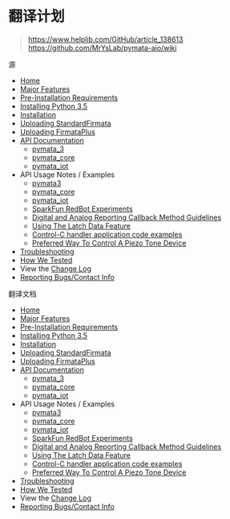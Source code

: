 # 翻译计划
>https://www.helplib.com/GitHub/article_138613  
>https://github.com/MrYsLab/pymata-aio/wiki  

源
* [Home](https://github.com/MrYsLab/pymata-aio/wiki)
* [Major Features](https://github.com/MrYsLab/pymata-aio/wiki/Major-Features)
* [Pre-Installation Requirements](https://github.com/MrYsLab/pymata-aio/wiki/Pre-Installation-Requirements)
* [Installing Python 3.5](https://github.com/MrYsLab/pymata-aio/wiki/Installing-Python-3.5)
* [Installation](https://github.com/MrYsLab/pymata-aio/wiki/Installation)
* [Uploading StandardFirmata](https://github.com/MrYsLab/pymata-aio/wiki/Uploading-StandardFirmata-To-Arduino)
* [Uploading FirmataPlus](https://github.com/MrYsLab/pymata-aio/wiki/Uploading-FirmataPlus-to-Arduino)
* [API Documentation](http://htmlpreview.github.io/?https://github.com/MrYsLab/pymata-aio/blob/master/documentation/html/index.html)
     * [pymata_3](http://htmlpreview.github.io/?https://github.com/MrYsLab/pymata-aio/blob/master/documentation/html/pymata3.m.html)
     * [pymata_core](http://htmlpreview.github.io/?https://github.com/MrYsLab/pymata-aio/blob/master/documentation/html/pymata_core.m.html)
     * [pymata_iot](https://github.com/MrYsLab/pymata-aio/wiki/JSON-API-for-pymata_iot)
* API Usage Notes / Examples
     * [pymata3](https://github.com/MrYsLab/pymata-aio/wiki/Pymata3-Usage-Notes)
     * [pymata_core](https://github.com/MrYsLab/pymata-aio/wiki/PymataCore-Usage-Notes)
     * [pymata_iot](https://github.com/MrYsLab/pymata-aio/wiki/pymata_iot-Usage-Notes)
     * [SparkFun RedBot Experiments](https://github.com/MrYsLab/pymata-aio/tree/master/examples/sparkfun_redbot)
     * [Digital and Analog Reporting Callback Method Guidelines](https://github.com/MrYsLab/pymata-aio/wiki/Digital-And-Analog-Data-Reporting-Callback--Usage-Guidelines)
     * [Using The Latch Data Feature](https://github.com/MrYsLab/pymata-aio/wiki/Using-the-Latch-Data-Feature)
     * [Control-C handler application code examples](https://github.com/MrYsLab/pymata-aio/tree/master/examples/control_C_handlers)
     * [Preferred Way To Control A Piezo Tone Device](https://github.com/MrYsLab/pymata-aio/wiki/Preferred-Way-To-Control-A-Piezo-Tone-Device)
* [Troubleshooting](https://github.com/MrYsLab/pymata-aio/wiki/Troubleshooting)
* [How We Tested](https://github.com/MrYsLab/pymata-aio/wiki/How-We-Tested)
* View the [Change Log](https://github.com/MrYsLab/pymata-aio/blob/master/documentation/changelog.md)
* [Reporting Bugs/Contact Info](https://github.com/MrYsLab/pymata-aio/wiki/Contacting-Us)

翻译文档
* [Home](https://github.com/Baymax94/children-python/blob/master/Python_Arduino/pymata_aio_wiki/Home.md)
* [Major Features](https://github.com/Baymax94/children-python/blob/master/Python_Arduino/pymata_aio_wiki/Major%20Features.md)
* [Pre-Installation Requirements](https://github.com/Baymax94/children-python/blob/master/Python_Arduino/pymata_aio_wiki/Pre%20Installation%20Requirements.md)
* [Installing Python 3.5](https://github.com/Baymax94/children-python/blob/master/Python_Arduino/pymata_aio_wiki/Installing%20Python%203.5.md)
* [Installation](https://github.com/Baymax94/children-python/blob/master/Python_Arduino/pymata_aio_wiki/Installation.md)
* [Uploading StandardFirmata](https://github.com/Baymax94/children-python/blob/master/Python_Arduino/pymata_aio_wiki/Uploading%20StandardFirmata%20To%20Arduino.md)
* [Uploading FirmataPlus](https://github.com/Baymax94/children-python/blob/master/Python_Arduino/pymata_aio_wiki/Uploading%20FirmataPlus%20to%20Arduino.md)
* [API Documentation](https://github.com/Baymax94/children-python/blob/master/Python_Arduino/pymata_aio_wiki/)
     * [pymata_3](https://github.com/Baymax94/children-python/blob/master/Python_Arduino/pymata_aio_wiki/)
     * [pymata_core](https://github.com/Baymax94/children-python/blob/master/Python_Arduino/pymata_aio_wiki/)
     * [pymata_iot](https://github.com/Baymax94/children-python/blob/master/Python_Arduino/pymata_aio_wiki/)
* API Usage Notes / Examples
     * [pymata3](https://github.com/Baymax94/children-python/blob/master/Python_Arduino/pymata_aio_wiki/)
     * [pymata_core](https://github.com/Baymax94/children-python/blob/master/Python_Arduino/pymata_aio_wiki/)
     * [pymata_iot](https://github.com/Baymax94/children-python/blob/master/Python_Arduino/pymata_aio_wiki/)
     * [SparkFun RedBot Experiments](https://github.com/Baymax94/children-python/blob/master/Python_Arduino/pymata_aio_wiki/)
     * [Digital and Analog Reporting Callback Method Guidelines](https://github.com/Baymax94/children-python/blob/master/Python_Arduino/pymata_aio_wiki/)
     * [Using The Latch Data Feature](https://github.com/Baymax94/children-python/blob/master/Python_Arduino/pymata_aio_wiki/)
     * [Control-C handler application code examples](https://github.com/Baymax94/children-python/blob/master/Python_Arduino/pymata_aio_wiki/)
     * [Preferred Way To Control A Piezo Tone Device](https://github.com/Baymax94/children-python/blob/master/Python_Arduino/pymata_aio_wiki/)
* [Troubleshooting](https://github.com/Baymax94/children-python/blob/master/Python_Arduino/pymata_aio_wiki/)
* [How We Tested](https://github.com/Baymax94/children-python/blob/master/Python_Arduino/pymata_aio_wiki/)
* View the [Change Log](https://github.com/Baymax94/children-python/blob/master/Python_Arduino/pymata_aio_wiki/)
* [Reporting Bugs/Contact Info](https://github.com/Baymax94/children-python/blob/master/Python_Arduino/pymata_aio_wiki/)

